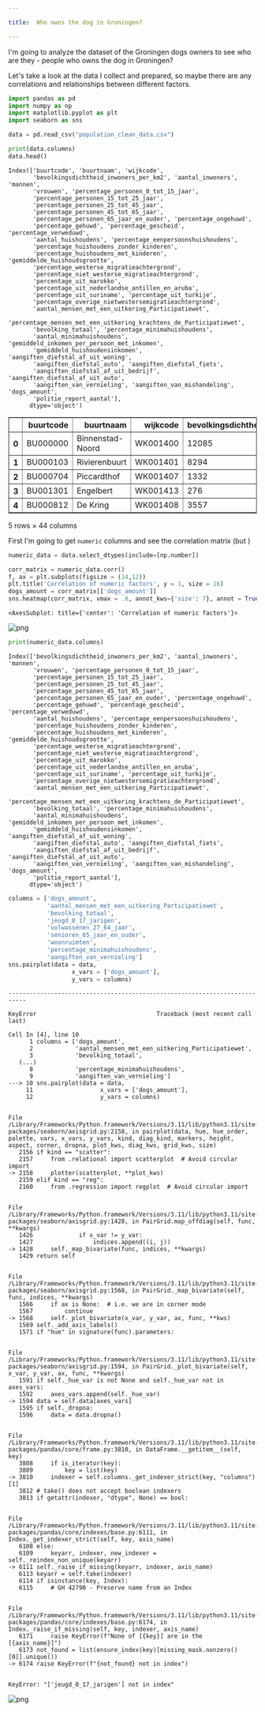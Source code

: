 ```yaml
---

title:  Who owns the dog in Groningen?

---
```


I'm going to analyze the dataset of the Groningen dogs owners to see who are they - people who owns the dog in Groningen?

Let's take a look at the data I collect and prepared, so maybe there are any correlations and relationships between different factors.


```python
import pandas as pd
import numpy as np
import matplotlib.pyplot as plt
import seaborn as sns

data = pd.read_csv("population_clean_data.csv") 

print(data.columns)
data.head()
```

    Index(['buurtcode', 'buurtnaam', 'wijkcode',
           'bevolkingsdichtheid_inwoners_per_km2', 'aantal_inwoners', 'mannen',
           'vrouwen', 'percentage_personen_0_tot_15_jaar',
           'percentage_personen_15_tot_25_jaar',
           'percentage_personen_25_tot_45_jaar',
           'percentage_personen_45_tot_65_jaar',
           'percentage_personen_65_jaar_en_ouder', 'percentage_ongehuwd',
           'percentage_gehuwd', 'percentage_gescheid', 'percentage_verweduwd',
           'aantal_huishoudens', 'percentage_eenpersoonshuishoudens',
           'percentage_huishoudens_zonder_kinderen',
           'percentage_huishoudens_met_kinderen', 'gemiddelde_huishoudsgrootte',
           'percentage_westerse_migratieachtergrond',
           'percentage_niet_westerse_migratieachtergrond',
           'percentage_uit_marokko',
           'percentage_uit_nederlandse_antillen_en_aruba',
           'percentage_uit_suriname', 'percentage_uit_turkije',
           'percentage_overige_nietwestersemigratieachtergrond',
           'aantal_mensen_met_een_uitkering_Participatiewet',
           'percentage_mensen_met_een_uitkering_krachtens_de_Participatiewet',
           'bevolking_totaal', 'percentage_minimahuishoudens',
           'aantal_minimahuishoudens', 'gemiddeld_inkomen_per_persoon_met_inkomen',
           'gemiddeld_huishoudensinkomen', 'aangiften_diefstal_af_uit_woning',
           'aangiften_diefstal_auto', 'aangiften_diefstal_fiets',
           'aangiften_diefstal_af_uit_bedrijf', 'aangiften_diefstal_af_uit_auto',
           'aangiften_van_vernieling', 'aangiften_van_mishandeling', 'dogs_amount',
           'politie_report_aantal'],
          dtype='object')





<div>
<style scoped>
    .dataframe tbody tr th:only-of-type {
        vertical-align: middle;
    }

    .dataframe tbody tr th {
        vertical-align: top;
    }

    .dataframe thead th {
        text-align: right;
    }
</style>
<table border="1" class="dataframe">
  <thead>
    <tr style="text-align: right;">
      <th></th>
      <th>buurtcode</th>
      <th>buurtnaam</th>
      <th>wijkcode</th>
      <th>bevolkingsdichtheid_inwoners_per_km2</th>
      <th>aantal_inwoners</th>
      <th>mannen</th>
      <th>vrouwen</th>
      <th>percentage_personen_0_tot_15_jaar</th>
      <th>percentage_personen_15_tot_25_jaar</th>
      <th>percentage_personen_25_tot_45_jaar</th>
      <th>...</th>
      <th>gemiddeld_huishoudensinkomen</th>
      <th>aangiften_diefstal_af_uit_woning</th>
      <th>aangiften_diefstal_auto</th>
      <th>aangiften_diefstal_fiets</th>
      <th>aangiften_diefstal_af_uit_bedrijf</th>
      <th>aangiften_diefstal_af_uit_auto</th>
      <th>aangiften_van_vernieling</th>
      <th>aangiften_van_mishandeling</th>
      <th>dogs_amount</th>
      <th>politie_report_aantal</th>
    </tr>
  </thead>
  <tbody>
    <tr>
      <th>0</th>
      <td>BU000000</td>
      <td>Binnenstad-Noord</td>
      <td>WK001400</td>
      <td>12085</td>
      <td>4480</td>
      <td>2335</td>
      <td>2145</td>
      <td>2</td>
      <td>49</td>
      <td>33</td>
      <td>...</td>
      <td>30.0</td>
      <td>25.0</td>
      <td>1.0</td>
      <td>176.0</td>
      <td>17.0</td>
      <td>8.0</td>
      <td>25.0</td>
      <td>35.0</td>
      <td>37</td>
      <td>287.0</td>
    </tr>
    <tr>
      <th>1</th>
      <td>BU000103</td>
      <td>Rivierenbuurt</td>
      <td>WK001401</td>
      <td>8294</td>
      <td>4590</td>
      <td>2250</td>
      <td>2335</td>
      <td>5</td>
      <td>30</td>
      <td>37</td>
      <td>...</td>
      <td>31.0</td>
      <td>8.0</td>
      <td>0.0</td>
      <td>41.0</td>
      <td>0.0</td>
      <td>12.0</td>
      <td>13.0</td>
      <td>4.0</td>
      <td>76</td>
      <td>78.0</td>
    </tr>
    <tr>
      <th>2</th>
      <td>BU000704</td>
      <td>Piccardthof</td>
      <td>WK001407</td>
      <td>1332</td>
      <td>1190</td>
      <td>595</td>
      <td>590</td>
      <td>21</td>
      <td>14</td>
      <td>12</td>
      <td>...</td>
      <td>78.6</td>
      <td>4.0</td>
      <td>0.0</td>
      <td>3.0</td>
      <td>1.0</td>
      <td>0.0</td>
      <td>4.0</td>
      <td>2.0</td>
      <td>35</td>
      <td>14.0</td>
    </tr>
    <tr>
      <th>3</th>
      <td>BU001301</td>
      <td>Engelbert</td>
      <td>WK001413</td>
      <td>276</td>
      <td>900</td>
      <td>470</td>
      <td>435</td>
      <td>16</td>
      <td>12</td>
      <td>21</td>
      <td>...</td>
      <td>49.8</td>
      <td>1.0</td>
      <td>0.0</td>
      <td>0.0</td>
      <td>0.0</td>
      <td>0.0</td>
      <td>1.0</td>
      <td>2.0</td>
      <td>62</td>
      <td>4.0</td>
    </tr>
    <tr>
      <th>4</th>
      <td>BU000812</td>
      <td>De Kring</td>
      <td>WK001408</td>
      <td>3557</td>
      <td>330</td>
      <td>160</td>
      <td>170</td>
      <td>23</td>
      <td>12</td>
      <td>27</td>
      <td>...</td>
      <td>25.2</td>
      <td>1.0</td>
      <td>0.0</td>
      <td>0.0</td>
      <td>0.0</td>
      <td>0.0</td>
      <td>1.0</td>
      <td>0.0</td>
      <td>14</td>
      <td>2.0</td>
    </tr>
  </tbody>
</table>
<p>5 rows × 44 columns</p>
</div>



First I'm going to get `numeric` columns and see the correlation matrix (but )


```python
numeric_data = data.select_dtypes(include=[np.number])

corr_matrix = numeric_data.corr()
f, ax = plt.subplots(figsize = (14,12))
plt.title('Correlation of numeric factors', y = 1, size = 16)
dogs_amount = corr_matrix[['dogs_amount']]
sns.heatmap(corr_matrix, vmax = .8, annot_kws={'size': 7}, annot = True, square=True)
```




    <AxesSubplot: title={'center': 'Correlation of numeric factors'}>




    
![png](dogs_eda_groningen_files/dogs_eda_groningen_3_1.png)
    



```python
print(numeric_data.columns)
```

    Index(['bevolkingsdichtheid_inwoners_per_km2', 'aantal_inwoners', 'mannen',
           'vrouwen', 'percentage_personen_0_tot_15_jaar',
           'percentage_personen_15_tot_25_jaar',
           'percentage_personen_25_tot_45_jaar',
           'percentage_personen_45_tot_65_jaar',
           'percentage_personen_65_jaar_en_ouder', 'percentage_ongehuwd',
           'percentage_gehuwd', 'percentage_gescheid', 'percentage_verweduwd',
           'aantal_huishoudens', 'percentage_eenpersoonshuishoudens',
           'percentage_huishoudens_zonder_kinderen',
           'percentage_huishoudens_met_kinderen', 'gemiddelde_huishoudsgrootte',
           'percentage_westerse_migratieachtergrond',
           'percentage_niet_westerse_migratieachtergrond',
           'percentage_uit_marokko',
           'percentage_uit_nederlandse_antillen_en_aruba',
           'percentage_uit_suriname', 'percentage_uit_turkije',
           'percentage_overige_nietwestersemigratieachtergrond',
           'aantal_mensen_met_een_uitkering_Participatiewet',
           'percentage_mensen_met_een_uitkering_krachtens_de_Participatiewet',
           'bevolking_totaal', 'percentage_minimahuishoudens',
           'aantal_minimahuishoudens', 'gemiddeld_inkomen_per_persoon_met_inkomen',
           'gemiddeld_huishoudensinkomen', 'aangiften_diefstal_af_uit_woning',
           'aangiften_diefstal_auto', 'aangiften_diefstal_fiets',
           'aangiften_diefstal_af_uit_bedrijf', 'aangiften_diefstal_af_uit_auto',
           'aangiften_van_vernieling', 'aangiften_van_mishandeling', 'dogs_amount',
           'politie_report_aantal'],
          dtype='object')



```python
columns = ['dogs_amount',
           'aantal_mensen_met_een_uitkering_Participatiewet', 
           'bevolking_totaal',  
           'jeugd_0_17_jarigen', 
           'volwassenen_27_64_jaar', 
           'senioren_65_jaar_en_ouder',
           'woonruimten', 
           'percentage_minimahuishoudens', 
           'aangiften_van_vernieling']
sns.pairplot(data = data,
                  x_vars = ['dogs_amount'],
                  y_vars = columns)
```


    ---------------------------------------------------------------------------

    KeyError                                  Traceback (most recent call last)

    Cell In [4], line 10
          1 columns = ['dogs_amount',
          2            'aantal_mensen_met_een_uitkering_Participatiewet', 
          3            'bevolking_totaal',  
       (...)
          8            'percentage_minimahuishoudens', 
          9            'aangiften_van_vernieling']
    ---> 10 sns.pairplot(data = data,
         11                   x_vars = ['dogs_amount'],
         12                   y_vars = columns)


    File /Library/Frameworks/Python.framework/Versions/3.11/lib/python3.11/site-packages/seaborn/axisgrid.py:2158, in pairplot(data, hue, hue_order, palette, vars, x_vars, y_vars, kind, diag_kind, markers, height, aspect, corner, dropna, plot_kws, diag_kws, grid_kws, size)
       2156 if kind == "scatter":
       2157     from .relational import scatterplot  # Avoid circular import
    -> 2158     plotter(scatterplot, **plot_kws)
       2159 elif kind == "reg":
       2160     from .regression import regplot  # Avoid circular import


    File /Library/Frameworks/Python.framework/Versions/3.11/lib/python3.11/site-packages/seaborn/axisgrid.py:1428, in PairGrid.map_offdiag(self, func, **kwargs)
       1426             if x_var != y_var:
       1427                 indices.append((i, j))
    -> 1428     self._map_bivariate(func, indices, **kwargs)
       1429 return self


    File /Library/Frameworks/Python.framework/Versions/3.11/lib/python3.11/site-packages/seaborn/axisgrid.py:1568, in PairGrid._map_bivariate(self, func, indices, **kwargs)
       1566     if ax is None:  # i.e. we are in corner mode
       1567         continue
    -> 1568     self._plot_bivariate(x_var, y_var, ax, func, **kws)
       1569 self._add_axis_labels()
       1571 if "hue" in signature(func).parameters:


    File /Library/Frameworks/Python.framework/Versions/3.11/lib/python3.11/site-packages/seaborn/axisgrid.py:1594, in PairGrid._plot_bivariate(self, x_var, y_var, ax, func, **kwargs)
       1591 if self._hue_var is not None and self._hue_var not in axes_vars:
       1592     axes_vars.append(self._hue_var)
    -> 1594 data = self.data[axes_vars]
       1595 if self._dropna:
       1596     data = data.dropna()


    File /Library/Frameworks/Python.framework/Versions/3.11/lib/python3.11/site-packages/pandas/core/frame.py:3810, in DataFrame.__getitem__(self, key)
       3808     if is_iterator(key):
       3809         key = list(key)
    -> 3810     indexer = self.columns._get_indexer_strict(key, "columns")[1]
       3812 # take() does not accept boolean indexers
       3813 if getattr(indexer, "dtype", None) == bool:


    File /Library/Frameworks/Python.framework/Versions/3.11/lib/python3.11/site-packages/pandas/core/indexes/base.py:6111, in Index._get_indexer_strict(self, key, axis_name)
       6108 else:
       6109     keyarr, indexer, new_indexer = self._reindex_non_unique(keyarr)
    -> 6111 self._raise_if_missing(keyarr, indexer, axis_name)
       6113 keyarr = self.take(indexer)
       6114 if isinstance(key, Index):
       6115     # GH 42790 - Preserve name from an Index


    File /Library/Frameworks/Python.framework/Versions/3.11/lib/python3.11/site-packages/pandas/core/indexes/base.py:6174, in Index._raise_if_missing(self, key, indexer, axis_name)
       6171     raise KeyError(f"None of [{key}] are in the [{axis_name}]")
       6173 not_found = list(ensure_index(key)[missing_mask.nonzero()[0]].unique())
    -> 6174 raise KeyError(f"{not_found} not in index")


    KeyError: "['jeugd_0_17_jarigen'] not in index"



    
![png](dogs_eda_groningen_files/dogs_eda_groningen_5_1.png)
    


